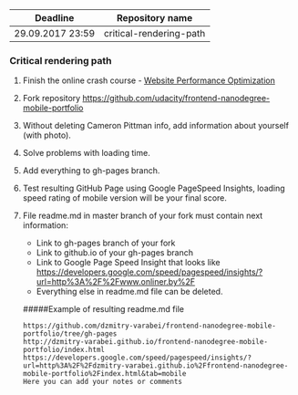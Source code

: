 | Deadline | Repository name |
|----------|-------------|
| 29.09.2017 23:59| сritical-rendering-path |

### Critical rendering path

1. Finish the online crash course - [Website Performance Optimization](https://www.udacity.com/course/website-performance-optimization--ud884)
2. Fork repository https://github.com/udacity/frontend-nanodegree-mobile-portfolio
3. Without deleting Cameron Pittman info, add information about yourself (with photo).
4. Solve problems with loading time.
5. Add everything to gh-pages branch.
6. Test resulting GitHub Page using Google PageSpeed Insights, loading speed rating of mobile version will be your final score.
7. File readme.md in master branch of your fork must contain next information:  
    - Link to gh-pages branch of your fork  
    - Link to github.io of your gh-pages branch
    - Link to Google Page Speed Insight that looks like https://developers.google.com/speed/pagespeed/insights/?url=http%3A%2F%2Fwww.onliner.by%2F
    - Everything else in readme.md file can be deleted.
    
    #####Example of resulting readme.md file
    ```
    https://github.com/dzmitry-varabei/frontend-nanodegree-mobile-portfolio/tree/gh-pages
    http://dzmitry-varabei.github.io/frontend-nanodegree-mobile-portfolio/index.html
    https://developers.google.com/speed/pagespeed/insights/?url=http%3A%2F%2Fdzmitry-varabei.github.io%2Ffrontend-nanodegree-mobile-portfolio%2Findex.html&tab=mobile
    Here you can add your notes or comments
    ```
    
    

